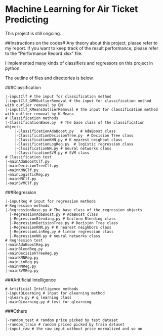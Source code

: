 # Machine Learning for Air Ticket Predicting
This project is still ongoing.

##Instructions on the codes#
Any theory about this project, please refer to my report. If you want to keep track of the result performance, please refer to the "Performance Record.xlsx" file.

I implemented many kinds of classifiers and regressors on this project in python. 

The outline of files and directories is below.

###Classification
```
|-inputClf # the input for classification method
|-inputClf_GMMOutlierRemoval # the input for classification method with ourlier removal by EM
|-inputClf_KMeansOutlierRemoval # the input for classification method with outlier removal by K-Means
# Classification methods
|-ClassificationBase.py  # The base class of the classification objects
	|-ClassificationAdaBoost.py   # AdaBoost class  
	|-ClassificationDecisionTree.py  # Decision Tree class
	|-ClassificationKNN.py # K nearest neighbot class
	|-ClassificationLogReg.py  # logistic regression class
	|-ClssificationNN.py # neural networks class
	|-ClassificationSVM.py # SVM class
# Classification test 
|-mainAdaBoostClf.py
|-mainDecisionTreeClf.py
|-mainKNNClf.py
|-mainLogisticReg.py
|-mainNNClf.py
|-mainSVMClf.py
```

###Regression
```  
|-inputReg # input for regression methods
# Regression methods
|-RegressionBase.py # The base class of the regression objects
  |-RegressionAdaBoost.py # AdaBoost class
  |-RegressionBlending.py # Uniform Blending class
  |-RegressionDecisionTree.py # Decision Tree class
  |-RegressionKNN.py # K nearest neighbors class
  |-RegressionLinReg.py # linear regression class
  |-RegressionNN.py # neural networks class
# Regression test
|-mainAdaBoostReg.py
|-mainBlendReg.py
|-mainDecisionTreeReg.py
|-mainKNNReg.py
|-mainLinReg.py
|-mainNNReg.py
|-mainSVMReg.py
```

###Aritificial Intelligence
```
# Artificial Intelligence methods
|-inputQLearning # input for qlearning method
|-qlearn.py # q learning class
|-mainQLearning.py # test for qlearning

```

###Others
```
|-random_test # random price picked by test dataset
|-random_train # random priced picked by train dataset
|-input_raw # the raw input without price normalized and so on
```
